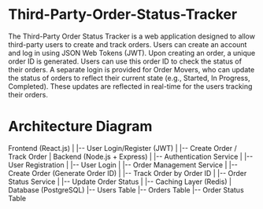 # Third-Party-Order-Status-Tracker
The Third-Party Order Status Tracker is a web application designed to allow third-party users to create and track orders. Users can create an account and log in using JSON Web Tokens (JWT). Upon creating an order, a unique order ID is generated. Users can use this order ID to check the status of their orders. A separate login is provided for Order Movers, who can update the status of orders to reflect their current state (e.g., Started, In Progress, Completed). These updates are reflected in real-time for the users tracking their orders.

# Architecture Diagram

Frontend (React.js)
  |
  |-- User Login/Register (JWT)
  |
  |-- Create Order / Track Order
  |
Backend (Node.js + Express)
  |
  |-- Authentication Service
  |   |-- User Registration
  |   |-- User Login
  |
  |-- Order Management Service
  |   |-- Create Order (Generate Order ID)
  |   |-- Track Order by Order ID
  |
  |-- Order Status Service
  |   |-- Update Order Status
  |
  |-- Caching Layer (Redis)
  |
Database (PostgreSQL)
  |-- Users Table
  |-- Orders Table
  |-- Order Status Table
